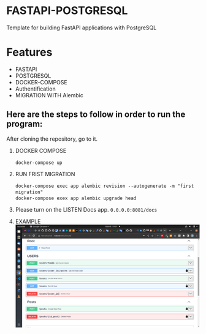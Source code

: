 # FASTAPI-POSTGRESQL
Template for building FastAPI applications with PostgreSQL

# Features
 - FASTAPI
 - POSTGRESQL
 - DOCKER-COMPOSE
 - Authentification
 - MIGRATION WITH Alembic

## Here are the steps to follow in order to run the program: 
After cloning the repository, go to it. 
 1. DOCKER COMPOSE
    ```
    docker-compose up
    
    ```

 2. RUN FRIST MIGRATION
      ```
      docker-compose exec app alembic revision --autogenerate -m "first migration"
      docker-compose exex app alembic upgrade head
      ```
 3. Please turn on the LISTEN Docs app. `0.0.0.0:8081/docs`

 4. EXAMPLE
    ![IMAGE](./img/img.png)

